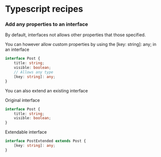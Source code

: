 # Typescript recipes

### Add any properties to an interface

By default, interfaces not allows other properties that those specified. 

You can however allow custom properties by using the  \[key: string\]: any; in an interface

```typescript
interface Post {
    title: string; 
    visible: boolean; 
    // Allows any type
    [key: string]: any; 
}
```

You can also extend an existing interface 

Original interface

```typescript
interface Post {
    title: string; 
    visible: boolean; 
}
```

Extendable interface 

```typescript
interface PostExtended extends Post {
    [key: string]: any;  
}
```



